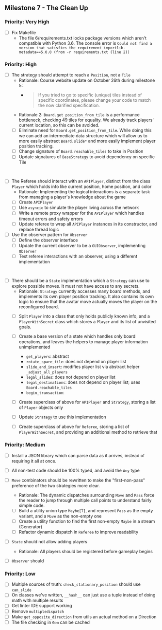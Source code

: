 ## Milestone 7 - The Clean Up

### Priority: Very High

- [ ] Fix Makefile
  - The file 6/requirements.txt locks package versions which aren't compatible with
    Python 3.6. The console error is `Could not find a version that satisfies the requirement importlib-metadata==5.0.0 (from -r requirements.txt (line 2))`

### Priority: High

- [ ] The strategy should attempt to reach a `Position`, not a `Tile`
  - Rationale: Course website update on October 26th during milestone 5:
    - > If you tried to go to specific (unique) tiles instead of specific coordinates, please change your code to match the now clarified specification.
  - Rationale 2: `Board.get_position_from_tile` is a performance bottleneck, checking 49
    tiles for equality. We already track players' current location, so this can be avoided.
  - [ ] Eliminate need for `Board.get_position_from_tile`. While doing this we can add an intermediate data structure which will allow us to more easily abstract `Board.slide*` and more easily implement player position tracking.
  - [ ] Change signature of `Board.reachable_tiles` to take in Position
  - [ ] Update signatures of `BaseStrategy` to avoid dependency on specific Tile

&nbsp;

- [ ] The Referee should interact with an `APIPlayer`, distinct from the class `Player` which holds info like current position, home position, and color
  - Rationale: Implementing the logical interactions is a separate task from managing a player's knowledge about the game
  - [ ] Create `APIPlayer`
  - [ ] Use `asyncio` to simulate the player living across the network
  - [ ] Write a remote proxy wrapper for the `APIPlayer` which handles timeout errors and safety errors
  - [ ] Update referee to wrap all `APIPlayer` instances in its constructor, and replace thread logic

- [ ] Use the observer pattern for `Observer`
  - [ ] Define the observer interface
  - [ ] Update the current observer to be a `GUIObserver`, implementing `Observer`
  - [ ] Test referee interactions with an observer, using a different implementation

&nbsp;

- [ ] There should be a `State` implementation which a `Strategy` can use to explore possible moves. It must not have access to any secrets.
  - Rationale: `Strategy` currently accesses many board methods, and implements its own player position tracking. It also contains its own logic to ensure that the avatar move actually moves the player on the reconfigured board.
  - [ ] Split `Player` into a class that only holds publicly known info, and a `PlayerWithSecret` class which stores a `Player` and its list of unvisited goals.
  - [ ] Create a base version of a state which handles only board operations, and leaves the helpers to manage player information unimplemented
    - `get_players`: abstract
    - `rotate_spare_tile`: does not depend on player list
    - `slide_and_insert`: modifies player list via abstract helper `_adjust_all_players`
    - `legal_slides`: does not depend on player list
    - `legal_destinations`: does not depend on player list; uses `Board.reachable_tiles`
    - `begin_transaction`: 
  - [ ] Create superclass of above for `APIPlayer` and `Strategy`, storing a list of `Player` objects only
  - [ ] Update `Strategy` to use this implementation
  - [ ] Create superclass of above for `Referee`, storing a list of `PlayerWithSecret`, and providing an additional method to retrieve that


### Priority: Medium

- [ ] Install a JSON library which can parse data as it arrives, instead of requiring it all at once.

- [ ] All non-test code should be 100% typed, and avoid the `Any` type

- [ ] `Move` combinators should be rewritten to make the "first-non-pass" preference of the two strategies more clear.
  - Rationale: The dynamic dispatches surrounding `Move` and `Pass` force the reader to jump through multiple call points to understand fairly simple code.
  - [ ] Build a utility union type `Maybe[T]`, and represent `Pass` as the empty variant, and a `Move` as the non-empty one
  - [ ] Create a utility function to find the first non-empty `Maybe` in a stream (Generator)
  - [ ] Refactor dynamic dispatch in `Referee` to improve readability

- [ ] `State` should not allow adding players
  - Rationale: All players should be registered before gameplay begins

- [ ] `Observer` should 

### Priority: Low

- [ ] Multiple sources of truth: `check_stationary_position` should use `can_slide`
- [ ] On classes we've written, `__hash__` can just use a tuple instead of doing math with multiple results
- [ ] Get linter IDE support working
- [ ] Remove `multipledispatch`
- [ ] Make `get_opposite_direction` from utils an actual method on a Direction
- [ ] The file checking in `Gem` can be cached
